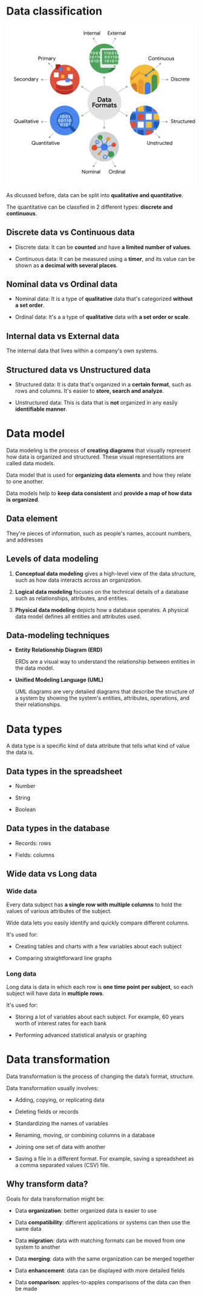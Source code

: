 # Data classification

![data-types](./data-types.png)

As dicussed before, data can be split into **qualitative and quantitative**.

The quantitative can be classfied in 2 different types: **discrete and continuous**.

## Discrete data vs Continuous data

- Discrete data: It can be **counted** and have **a limited number of values**.

- Continuous data: It can be measured using a **timer**, and its value can be shown as **a decimal with several places**.

## Nominal data vs Ordinal data

- Nominal data: It is a type of **qualitative** data that's categorized **without a set order**.

- Ordinal data: It's a a type of **qualitative** data with **a set order or scale**.

## Internal data vs External data

The internal data that lives within a company's own systems.

## Structured data vs Unstructured data

- Structured data: It is data that's organized in a **certain format**, such as rows and columns. It's easier to **store, search and analyze**.

- Unstructured data: This is data that is **not** organized in any easily **identifiable manner**.

# Data model

Data modeling is the process of **creating diagrams** that visually represent how data is organized and structured. These visual representations are called data models.

Data model that is used for **organizing data elements** and how they relate to one another.

Data models help to **keep data consistent** and **provide a map of how data is organized**.

## Data element

They're pieces of information, such as people's names, account numbers, and addresses

## Levels of data modeling

1. **Conceptual data modeling** gives a high-level view of the data structure, such as how data interacts across an organization.

2. **Logical data modeling** focuses on the technical details of a database such as relationships, attributes, and entities.

3. **Physical data modeling** depicts how a database operates. A physical data model defines all entities and attributes used.

## Data-modeling techniques

- **Entity Relationship Diagram (ERD)**

  ERDs are a visual way to understand the relationship between entities in the data model.

- **Unified Modeling Language (UML)**

  UML diagrams are very detailed diagrams that describe the structure of a system by showing the system's entities, attributes, operations, and their relationships.

# Data types

A data type is a specific kind of data attribute that tells what kind of value the data is.

## Data types in the spreadsheet

- Number

- String

- Boolean

## Data types in the database

- Records: rows

- Fields: columns

## Wide data vs Long data

### Wide data

Every data subject has **a single row with multiple columns** to hold the values of various attributes of the subject.

Wide data lets you easily identify and quickly compare different columns.

It's used for:

- Creating tables and charts with a few variables about each subject

- Comparing straightforward line graphs

### Long data

Long data is data in which each row is **one time point per subject**, so each subject will have data in **multiple rows**.

It's used for:

- Storing a lot of variables about each subject. For example, 60 years worth of interest rates for each bank

- Performing advanced statistical analysis or graphing

# Data transformation

 Data transformation is the process of changing the data’s format, structure.

Data transformation usually involves:

- Adding, copying, or replicating data

- Deleting fields or records

- Standardizing the names of variables

- Renaming, moving, or combining columns in a database

- Joining one set of data with another

- Saving a file in a different format. For example, saving a spreadsheet as a comma separated values (CSV) file.

## Why transform data?

Goals for data transformation might be:

- Data **organization**: better organized data is easier to use

- Data **compatibility**: different applications or systems can then use the same data

- Data **migration**: data with matching formats can be moved from one system to another

- Data **merging**: data with the same organization can be merged together

- Data **enhancement**: data can be displayed with more detailed fields

- Data **comparison**: apples-to-apples comparisons of the data can then be made
